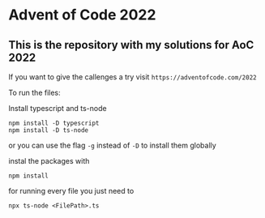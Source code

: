 # Advent of Code 2022

## This is the repository with my solutions for AoC 2022

If you want to give the callenges a try visit `https://adventofcode.com/2022`

To run the files:

Install typescript and ts-node
```
npm install -D typescript
npm install -D ts-node
```
or you can use the flag `-g` instead of `-D` to install them globally

instal the packages with
```
npm install
```

for running every file you just need to
```
npx ts-node <FilePath>.ts
```

